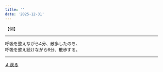 ```yaml
---
title: ''
date: '2025-12-31'
---
```

【例】
***
呼吸を整えながら4分、散歩したのち、  
呼吸を整え続けながら6分、散歩する。
***
[ ↲ 戻る ](/posts/4-02-1)

